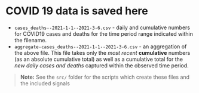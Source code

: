 # COVID 19 data is saved here

* `cases_deaths--2021-1-1--2021-3-6.csv` - daily and cumulative numbers for COVID19 cases and deaths for the time period range indicated within the filename.
* `aggregate-cases_deaths--2021-1-1--2021-3-6.csv` - an aggregation of the above file. This file takes only the _most recent_ **cumulative** numbers (as an absolute cumulative total) as well as a cumulative total for the _new daily cases and deaths_ captured within the observed time period.

> **Note:** See the `src/` folder for the scripts which create these files and the included signals
